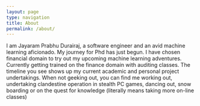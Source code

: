 ```yaml
---
layout: page
type: navigation
title: About
permalink: /about/
---
```

I am Jayaram Prabhu Durairaj, a software engineer and an avid machine learning aficionado. My journey for Phd has just begun. I have chosen financial domain to try out my upcoming machine learning adventures. Currently getting trained on the finance domain with auditing classes. The timeline you see shows up my current academic and personal project undertakings. When not geeking out, you can find me working out, undertaking clandestine operation in stealth PC games, dancing out, snow boarding or on the quest for knowledge (literally means taking more on-line classes)
